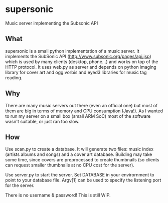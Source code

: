 # supersonic
Music server implementing the Subsonic API

What
----

supersonic is a small python implementation of a music server. It implements the SubSonic API (http://www.subsonic.org/pages/api.jsp) which is used by many clients (desktop, phone...) and works on top of the HTTP protocol. It uses web.py as server and depends on python imaging library for cover art and ogg.vorbis and eyed3 libraries for music tag reading.

Why
---

There are many music servers out there (even an official one) but most of them are big in terms of memory and CPU consumption (Java!). As I wanted to run my server on a small box (small ARM SoC) most of the software wasn't suitable, or just ran too slow.

How
---

Use scan.py to create a database. It will generate two files: music index (artists albums and songs) and a cover art database. Building may take some time, since covers are preprocessed to create thumbnails (so clients can request smaller thumbnails at no CPU cost for the server).

Use server.py to start the server. Set DATABASE in your envirornment to point to your database file. Argv[1] can be used to specify the listening port for the server.

There is no username & password! This is still WIP.
